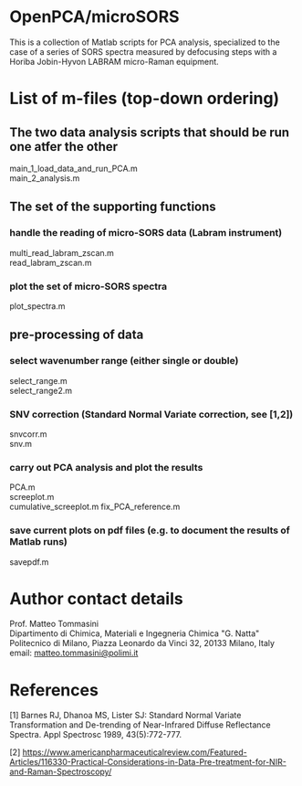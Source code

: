 # OpenPCA/microSORS
 This is a collection of Matlab scripts for PCA analysis, specialized to the case of a series of SORS spectra measured by defocusing steps with a Horiba Jobin-Hyvon LABRAM micro-Raman equipment.

 List of m-files (top-down ordering)
 ===================================

## The two data analysis scripts that should be run one atfer the other
main_1_load_data_and_run_PCA.m  
main_2_analysis.m

## The set of the supporting functions

### handle the reading of micro-SORS data (Labram instrument)
multi_read_labram_zscan.m       
read_labram_zscan.m             

### plot the set of micro-SORS spectra
plot_spectra.m

## pre-processing of data

### select wavenumber range (either single or double)
select_range.m                  
select_range2.m                 

### SNV correction (Standard Normal Variate correction, see [1,2])
snvcorr.m                       
snv.m

### carry out PCA analysis and plot the results
PCA.m                           
screeplot.m                     
cumulative_screeplot.m
fix_PCA_reference.m

### save current plots on pdf files (e.g. to document the results of Matlab runs)
savepdf.m


# Author contact details
 Prof. Matteo Tommasini  
 Dipartimento di Chimica, Materiali e Ingegneria Chimica "G. Natta"  
 Politecnico di Milano, Piazza Leonardo da Vinci 32, 20133 Milano, Italy  
 email: matteo.tommasini@polimi.it  


# References

[1] Barnes RJ, Dhanoa MS, Lister SJ: Standard Normal Variate Transformation and De-trending of Near-Infrared Diffuse Reflectance Spectra. Appl Spectrosc 1989, 43(5):772-777.

[2] https://www.americanpharmaceuticalreview.com/Featured-Articles/116330-Practical-Considerations-in-Data-Pre-treatment-for-NIR-and-Raman-Spectroscopy/


